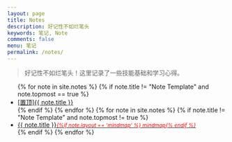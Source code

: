 ```yaml
---
layout: page
title: Notes
description: 好记性不如烂笔头
keywords: 笔记, Note
comments: false
menu: 笔记
permalink: /notes/
---
```


> 好记性不如烂笔头！这里记录了一些技能基础和学习心得。

<ul class="listing">
{% for note in site.notes %}
{% if note.title != "Note Template" and note.topmost == true %}
<li class="listing-item"><a href="{{ site.url }}{{ note.url }}"><span class="top-most-flag">[置顶]</span>{{ note.title }}</a></li>
{% endif %}
{% endfor %}
{% for note in site.notes %}
{% if note.title != "Note Template" and note.topmost != true %}
<li class="listing-item"><a href="{{ site.url }}{{ note.url }}">{{ note.title }}<span style="font-size:12px;color:red;font-style:italic;">{%if note.layout == 'mindmap' %}  mindmap{% endif %}</span></a></li>
{% endif %}
{% endfor %}
</ul>
